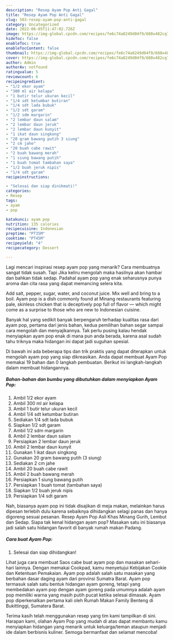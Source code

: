```yaml
---
description: "Resep Ayam Pop Anti Gagal"
title: "Resep Ayam Pop Anti Gagal"
slug: 503-resep-ayam-pop-anti-gagal
category: Uncategorized
date: 2022-06-05T11:47:02.726Z
image: https://img-global.cpcdn.com/recipes/fe6c74a8249d04f9/680x482cq70/ayam-pop-foto-resep-utama.jpg
hideToc: false
enableToc: true
enableTocContent: false
thumbnail: https://img-global.cpcdn.com/recipes/fe6c74a8249d04f9/680x482cq70/ayam-pop-foto-resep-utama.jpg
cover: https://img-global.cpcdn.com/recipes/fe6c74a8249d04f9/680x482cq70/ayam-pop-foto-resep-utama.jpg
author: Admin
authorAv: notfound
ratingvalue: 5
reviewcount: 6
recipeingredient:
- "1/2 ekor ayam"
- "300 ml air kelapa"
- "1 butir telur ukuran kecil"
- "1/4 sdt ketumbar butiran"
- "1/4 sdt lada bubuk"
- "1/2 sdt garam"
- "1/2 sdm margarin"
- "2 lembar daun salam"
- "2 lembar daun jeruk"
- "2 lembar daun kunyit"
- "1 ikat daun singkong"
- "20 gram bawang putih 3 siung"
- "2 cm jahe"
- "20 buah cabe rawit"
- "2 buah bawang merah"
- "1 siung bawang putih"
- "1 buah tomat tambahan saya"
- "1/2 buah jeruk nipis"
- "1/4 sdt garam"
recipeinstructions:

- "Selesai dan siap dinikmati!"
categories:
- Resep
tags:
- ayam
- pop

katakunci: ayam pop 
nutrition: 135 calories
recipecuisine: Indonesian
preptime: "PT35M"
cooktime: "PT45M"
recipeyield: "4"
recipecategory: Dessert

---
```



Lagi mencari inspirasi resep ayam pop yang menarik? Cara membuatnya sangat tidak susah. Tapi Jika keliru mengolah maka hasilnya akan hambar dan bahkan tidak sedap. Padahal ayam pop yang enak seharusnya punya aroma dan cita rasa yang dapat memancing selera kita.


Add salt, pepper, sugar, water, and coconut juice. Mix well and bring to a boil. Ayam pop is a dish commonly found at Minang restaurants featuring pale, skinless chicken that is deceptively pop full of flavor — which might come as a surprise to those who are new to Indonesian cuisine.

Banyak hal yang sedikit banyak berpengaruh terhadap kualitas rasa dari ayam pop, pertama dari jenis bahan, kedua pemilihan bahan segar sampai cara mengolah dan menyajikannya. Tak perlu pusing kalau hendak menyiapkan ayam pop enak di mana pun anda berada, karena asal sudah tahu triknya maka hidangan ini dapat jadi suguhan spesial.


Di bawah ini ada beberapa tips dan trik praktis yang dapat diterapkan untuk mengolah ayam pop yang siap dikreasikan. Anda dapat membuat Ayam Pop memakai 19 bahan dan 0 langkah pembuatan. Berikut ini langkah-langkah dalam membuat hidangannya.

<!--inarticleads1-->

##### Bahan-bahan dan bumbu yang dibutuhkan dalam menyiapkan Ayam Pop:

1. Ambil 1/2 ekor ayam
1. Ambil 300 ml air kelapa
1. Ambil 1 butir telur ukuran kecil
1. Ambil 1/4 sdt ketumbar butiran
1. Sediakan 1/4 sdt lada bubuk
1. Siapkan 1/2 sdt garam
1. Ambil 1/2 sdm margarin
1. Ambil 2 lembar daun salam
1. Persiapkan 2 lembar daun jeruk
1. Ambil 2 lembar daun kunyit
1. Gunakan 1 ikat daun singkong
1. Gunakan 20 gram bawang putih (3 siung)
1. Sediakan 2 cm jahe
1. Ambil 20 buah cabe rawit
1. Ambil 2 buah bawang merah
1. Persiapkan 1 siung bawang putih
1. Persiapkan 1 buah tomat (tambahan saya)
1. Siapkan 1/2 buah jeruk nipis
1. Persiapkan 1/4 sdt garam


Nah, biasanya ayam pop ini tidak disajikan di meja makan, melainkan harus dipesan terlebih dulu karena sebaiknya dihidangkan selagi panas dan hanya digoreng sesuai pesanan. Resep Ayam Pop Asli Khas Minang Gurih, Lembut dan Sedap. Siapa tak kenal hidangan ayam pop? Masakan satu ini biasanya jadi salah satu hidangan favorit di banyak rumah makan Padang. 

<!--inarticleads2-->

##### Cara buat Ayam Pop:


1. Selesai dan siap dihidangkan!

Lihat juga cara membuat Saos cabe buat ayam pop dan masakan sehari-hari lainnya. Dengan memakai Cookpad, kamu menyetujui Kebijakan Cookie dan Ketentuan Pemakaian. Ayam pop adalah salah satu masakan yang berbahan dasar daging ayam dari provinsi Sumatra Barat. Ayam pop termasuk salah satu bentuk hidangan ayam goreng, tetapi yang membedakan ayam pop dengan ayam goreng pada umumnya adalah ayam pop memiliki warna yang masih putih pucat ketika selesai dimasak. Ayam pop diperkenalkan pertama kali oleh Rumah Makan Family Benteng di Bukittinggi, Sumatera Barat. 

Terima kasih telah menggunakan resep yang tim kami tampilkan di sini. Harapan kami, olahan Ayam Pop yang mudah di atas dapat membantu kamu menyiapkan hidangan yang menarik untuk keluarga/teman ataupun menjadi ide dalam berbisnis kuliner. Semoga bermanfaat dan selamat mencoba!
